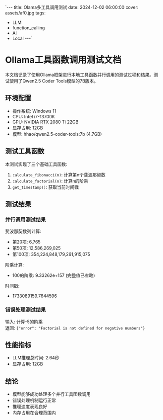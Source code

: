 `---
title: Olama多工具调用测试
date: 2024-12-02 06:00:00
cover: assets/af0.jpg
tags:
  - LLM
  - function_calling
  - AI
  - Local
---`

# Ollama工具函数调用测试文档

本文档记录了使用Ollama框架进行本地工具函数并行调用的测试过程和结果。测试使用了Qwen2.5 Coder Tools模型的7B版本。

## 环境配置

- 操作系统: Windows 11
- CPU: Intel i7-13700K
- GPU: NVIDIA RTX 2080 Ti 22GB
- 显存占用: 12GB
- 模型: hhao/qwen2.5-coder-tools:7b (4.7GB)

## 测试工具函数

本测试实现了三个基础工具函数:

1. `calculate_fibonacci(n)`: 计算第n个斐波那契数
2. `calculate_factorial(n)`: 计算n的阶乘
3. `get_timestamp()`: 获取当前时间戳

## 测试结果

### 并行调用测试结果

斐波那契数列计算:
- 第20项: 6,765
- 第50项: 12,586,269,025
- 第100项: 354,224,848,179,261,915,075

阶乘计算:
- 100的阶乘: 9.33262e+157 (完整值已省略)

时间戳:
- 1733089159.7644596

### 错误处理测试结果

输入: 计算-5的阶乘  
返回: `{"error": "Factorial is not defined for negative numbers"}`

## 性能指标

- LLM推理总时间: 2.64秒
- 显存占用: 12GB

## 结论

- 模型能够成功处理多个并行工具函数调用
- 错误处理机制运行正常
- 推理速度表现良好
- 内存占用在合理范围内